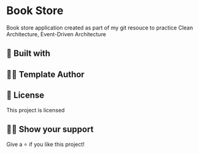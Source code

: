 # Book Store

Book store application created as part of my git resouce to practice Clean Architecture, Event-Driven Architecture

## :construction_worker: Built with



## 👨‍💻 Template Author


## :pencil: License

This project is licensed 

## :man_astronaut: Show your support

Give a :star: if you like this project!
